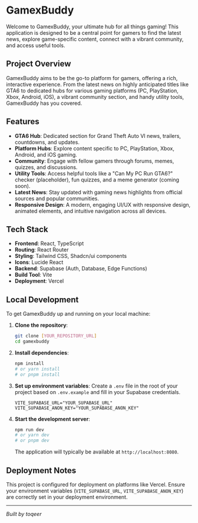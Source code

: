 # GamexBuddy

Welcome to GamexBuddy, your ultimate hub for all things gaming! This application is designed to be a central point for gamers to find the latest news, explore game-specific content, connect with a vibrant community, and access useful tools.

## Project Overview

GamexBuddy aims to be the go-to platform for gamers, offering a rich, interactive experience. From the latest news on highly anticipated titles like GTA6 to dedicated hubs for various gaming platforms (PC, PlayStation, Xbox, Android, iOS), a vibrant community section, and handy utility tools, GamexBuddy has you covered.

## Features

*   **GTA6 Hub**: Dedicated section for Grand Theft Auto VI news, trailers, countdowns, and updates.
*   **Platform Hubs**: Explore content specific to PC, PlayStation, Xbox, Android, and iOS gaming.
*   **Community**: Engage with fellow gamers through forums, memes, quizzes, and discussions.
*   **Utility Tools**: Access helpful tools like a "Can My PC Run GTA6?" checker (placeholder), fun quizzes, and a meme generator (coming soon).
*   **Latest News**: Stay updated with gaming news highlights from official sources and popular communities.
*   **Responsive Design**: A modern, engaging UI/UX with responsive design, animated elements, and intuitive navigation across all devices.

## Tech Stack

*   **Frontend**: React, TypeScript
*   **Routing**: React Router
*   **Styling**: Tailwind CSS, Shadcn/ui components
*   **Icons**: Lucide React
*   **Backend**: Supabase (Auth, Database, Edge Functions)
*   **Build Tool**: Vite
*   **Deployment**: Vercel

## Local Development

To get GamexBuddy up and running on your local machine:

1.  **Clone the repository**:
    ```bash
    git clone [YOUR_REPOSITORY_URL]
    cd gamexbuddy
    ```
2.  **Install dependencies**:
    ```bash
    npm install
    # or yarn install
    # or pnpm install
    ```
3.  **Set up environment variables**:
    Create a `.env` file in the root of your project based on `.env.example` and fill in your Supabase credentials.
    ```
    VITE_SUPABASE_URL="YOUR_SUPABASE_URL"
    VITE_SUPABASE_ANON_KEY="YOUR_SUPABASE_ANON_KEY"
    ```
4.  **Start the development server**:
    ```bash
    npm run dev
    # or yarn dev
    # or pnpm dev
    ```
    The application will typically be available at `http://localhost:8080`.

## Deployment Notes

This project is configured for deployment on platforms like Vercel. Ensure your environment variables (`VITE_SUPABASE_URL`, `VITE_SUPABASE_ANON_KEY`) are correctly set in your deployment environment.

---
*Built by toqeer*